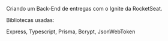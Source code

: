 Criando um Back-End de entregas com o Ignite da RocketSeat.

Bibliotecas usadas:

Express, Typescript, Prisma, Bcrypt, JsonWebToken
